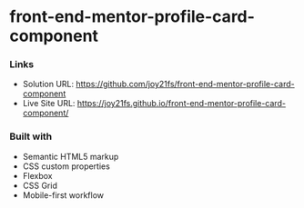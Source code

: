 # front-end-mentor-profile-card-component

### Links

- Solution URL: https://github.com/joy21fs/front-end-mentor-profile-card-component
- Live Site URL: https://joy21fs.github.io/front-end-mentor-profile-card-component/


### Built with

- Semantic HTML5 markup
- CSS custom properties
- Flexbox
- CSS Grid
- Mobile-first workflow
